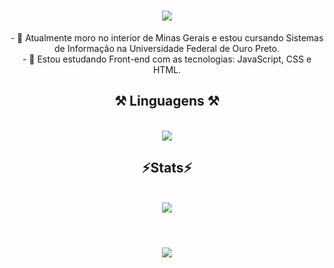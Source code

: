 <h1 align="center">
<img src="https://readme-typing-svg.herokuapp.com/?font=Righteous&size=35&center=true&vCenter=true&width=500&height=70&duration=4000&lines=olá!+👋;+me+chamo+Luan!;" />
</h1>

<div  align="center" >
  - 🔭 Atualmente moro no interior de Minas Gerais e estou cursando Sistemas de Informação na Universidade Federal de Ouro Preto.
  <br>
- 🌱 Estou estudando Front-end com as tecnologias: JavaScript, CSS e HTML.
</div>

<h2 align="center" >⚒️ Linguagens ⚒️</h2>
<br>
<div align="center" >
  <img src="https://skillicons.dev/icons?i= html, css, vscode, github, git, javascript " />
</div>

<h2 align="center" >⚡Stats⚡</h2>
<br>
<div align="center" >
  <picture>
  <source
    srcset="https://github-readme-stats.vercel.app/api?username=artur-debv&show_icons=true&theme=dark"
    media="(prefers-color-scheme: dark)"
  />
  <source
    srcset="https://github-readme-stats.vercel.app/api?username=artur-debv&show_icons=true"
    media="(prefers-color-scheme: light), (prefers-color-scheme: no-preference)"
  />
  <img src="https://github-readme-stats.vercel.app/api?username=artur-debv&show_icons=true" />
</picture>
</div>
<br>
<h1 align="center">
<img src="https://readme-typing-svg.herokuapp.com/?font=Righteous&size=35&center=true&vCenter=true&width=500&height=70&duration=4000&lines=obrigado+pela+atenção!;" />
</h1>
